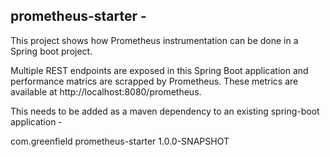 prometheus-starter -
------------------

This project shows how Prometheus instrumentation can be done in a Spring boot project.

Multiple REST endpoints are exposed in this Spring Boot application and performance matrics are scrapped by Prometheus. These metrics are available at  http://localhost:8080/prometheus.


This needs to be added as a maven dependency to an existing spring-boot application -

<dependency>
  <groupId>com.greenfield</groupId>
	<artifactId>prometheus-starter</artifactId>
	<version>1.0.0-SNAPSHOT</version>
</dependency>
